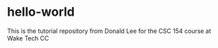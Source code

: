 # hello-world
This is the tutorial repository from Donald Lee for the CSC 154 course at Wake Tech CC
